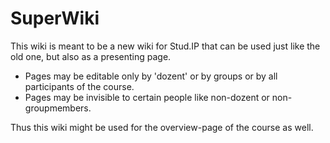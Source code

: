 SuperWiki
=========

This wiki is meant to be a new wiki for Stud.IP that can be used just like the old one, but also as a presenting page. 

* Pages may be editable only by 'dozent' or by groups or by all participants of the course.
* Pages may be invisible to certain people like non-dozent or non-groupmembers.

Thus this wiki might be used for the overview-page of the course as well.
